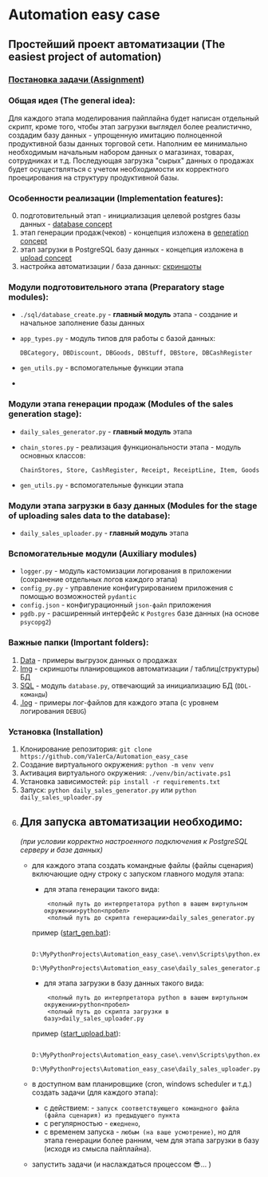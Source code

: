 # Automation easy case
## Простейший проект автоматизации (The easiest project of automation)

### [Постановка задачи (Assignment)](./md/main_task.md)

### Общая идея (The general idea):
Для каждого этапа моделирования пайплайна будет написан отдельный скрипт, кроме того, чтобы этап загрузки
выглядел более реалистично, создадим базу данных - упрощенную имитацию полноценной продуктивной базы данных 
торговой сети. Наполним ее минимально необходимым начальным набором данных о магазинах, товарах, сотрудниках и т.д.
Последующая загрузка "сырых" данных о продажах будет осуществляться с учетом необходимости их корректного
проецирования на структуру продуктивной базы.  

### Особенности реализации (Implementation features):
0. подготовительный этап - инициализация целевой postgres базы данных - [database concept](./md/concept_db.md)
1. этап генерации продаж(чеков) - концепция изложена в [generation concept](./md/concept_gen.md)
2. этап загрузки в PostgreSQL базу данных - концепция изложена в [upload concept](./md/concept_up.md)
3. настройка автоматизации / база данных: [скриншоты](./img)

### Модули подготовительного этапа (Preparatory stage modules):
- `./sql/database_create.py` - **главный модуль** этапа - создание и начальное заполнение базы данных
- `app_types.py` - модуль типов для работы с базой данных:

      DBCategory, DBDiscount, DBGoods, DBStuff, DBStore, DBCashRegister

- `gen_utils.py` - вспомогательные функции этапа
- 
### Модули этапа генерации продаж (Modules of the sales generation stage):
- `daily_sales_generator.py` - **главный модуль** этапа
- `chain_stores.py` - реализация функциональности этапа - модуль основных классов:   

      ChainStores, Store, CashRegister, Receipt, ReceiptLine, Item, Goods

- `gen_utils.py` - вспомогательные функции этапа

### Модули этапа загрузки в базу данных (Modules for the stage of uploading sales data to the database):
* `daily_sales_uploader.py` - **главный модуль** этапа 

### Вспомогательные модули (Auxiliary modules)
* `logger.py` - модуль кастомизации логирования в приложении (сохранение отдельных логов каждого этапа)
* `config_py.py` - управление конфигурированием приложения с помощью возможностей `pydantic`
* `config.json` - конфигурационный `json-файл` приложения
* `pgdb.py` - расширенный интерфейс к `Postgres` базе данных (на основе `psycopg2`)


### Важные папки (Important folders):
1. [Data](./data) - примеры выгрузок данных о продажах
2. [Img](./img) - скриншоты планировщиков автоматизации / таблиц(структуры) БД
3. [SQL](./sql) - модуль `database.py`, отвечающий за инициализацию БД (`DDL-команды`)
4. [.log](./.log) - примеры лог-файлов для каждого этапа (с уровнем логирования `DEBUG`) 

### Установка (Installation)
1. Клонирование репозитория: `git clone https://github.com/Va1erCa/Automation_easy_case`
2. Создание виртуального окружения: `python -m venv venv`
3. Активация виртуального окружения: `./venv/bin/activate.ps1`
4. Установка зависимостей: `pip install -r requirements.txt`
5. Запуск: `python daily_sales_generator.py` или `python daily_sales_uploader.py`
6. Для запуска автоматизации необходимо:
    -
    _(при условии корректно настроенного подключения к PostgreSQL серверу и базе данных)_
    - для каждого этапа создать командные файлы (файлы сценария) включающие одну строку
    с запуском главного модуля этапа:
        - для этапа генерации такого вида: 
     
               <полный путь до интерпретатора python в вашем виртульном окружении>python<пробел>
               <полный путь до скрипта генерации>daily_sales_generator.py
        пример ([start_gen.bat](start_gen.bat)):
     
               D:\MyPythonProjects\Automation_easy_case\.venv\Scripts\python.exe<пробел>
               D:\MyPythonProjects\Automation_easy_case\daily_sales_generator.py
        
        - для этапа загрузки в базу данных такого вида: 
     
               <полный путь до интерпретатора python в вашем виртульном окружении>python<пробел>
               <полный путь до скрипта загрузки в базу>daily_sales_uploader.py   

        пример ([start_upload.bat](start_upload.bat)):
     
               D:\MyPythonProjects\Automation_easy_case\.venv\Scripts\python.exe<пробел>
               D:\MyPythonProjects\Automation_easy_case\daily_sales_uploader.py

    - в доступном вам планировщике (cron, windows scheduler и т.д.) создать задачи (для каждого этапа):
        - с действием: - `запуск соответствующего командного файла (файла сценария) из предыдущего пункта`
        - с регулярностью - `ежеднено`,
        - с временем запуска - `любым (на ваше усмотрение)`, но для этапа генерации более ранним,
        чем для этапа загрузки в базу (исходя из смысла пайплайна).  
    - запустить задачи (и наслаждаться процессом 😎... )
